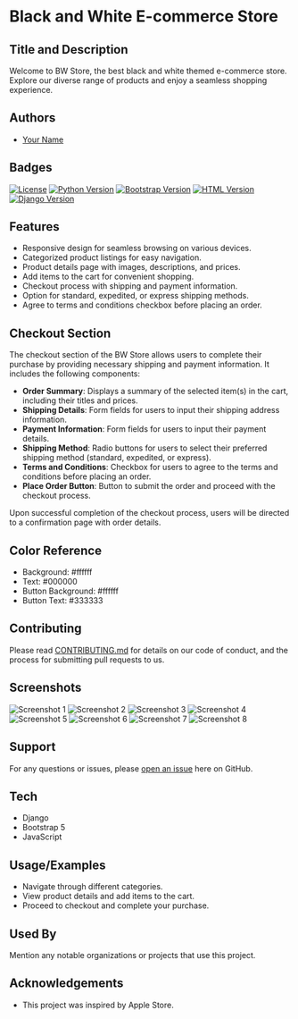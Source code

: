 # Black and White E-commerce Store

## Title and Description
Welcome to BW Store, the best black and white themed e-commerce store. Explore our diverse range of products and enjoy a seamless shopping experience.
## Authors
- [Your Name]([link-to-profile](https://github.com/MohammedKaif037))

## Badges
[![License](https://img.shields.io/badge/License-MIT-yellow.svg)](https://opensource.org/licenses/MIT)
[![Python Version](https://img.shields.io/badge/Python-3.8-blue)](https://www.python.org/downloads/release/python-380/)
[![Bootstrap Version](https://img.shields.io/badge/Bootstrap-5.3-purple)](https://getbootstrap.com/docs/5.3/getting-started/introduction/)
[![HTML Version](https://img.shields.io/badge/HTML-5-orange)](https://www.w3.org/TR/html52/)
[![Django Version](https://img.shields.io/badge/Django-3.2-green)](https://docs.djangoproject.com/en/3.2/)



## Features
- Responsive design for seamless browsing on various devices.
- Categorized product listings for easy navigation.
- Product details page with images, descriptions, and prices.
- Add items to the cart for convenient shopping.
- Checkout process with shipping and payment information.
- Option for standard, expedited, or express shipping methods.
- Agree to terms and conditions checkbox before placing an order.

## Checkout Section
The checkout section of the BW Store allows users to complete their purchase by providing necessary shipping and payment information. It includes the following components:

- **Order Summary**: Displays a summary of the selected item(s) in the cart, including their titles and prices.
- **Shipping Details**: Form fields for users to input their shipping address information.
- **Payment Information**: Form fields for users to input their payment details.
- **Shipping Method**: Radio buttons for users to select their preferred shipping method (standard, expedited, or express).
- **Terms and Conditions**: Checkbox for users to agree to the terms and conditions before placing an order.
- **Place Order Button**: Button to submit the order and proceed with the checkout process.

Upon successful completion of the checkout process, users will be directed to a confirmation page with order details.

## Color Reference
- Background: #ffffff
- Text: #000000
- Button Background: #ffffff
- Button Text: #333333

## Contributing
Please read [CONTRIBUTING.md](https://github.com/MohammedKaif037/Ecommerce-Store/blob/main/CONTRIBUTING.md) for details on our code of conduct, and the process for submitting pull requests to us.

## Screenshots
![Screenshot 1](https://github.com/MohammedKaif037/Ecommerce-Store/blob/main/Screenshots/HOME.png)
![Screenshot 2](https://github.com/MohammedKaif037/Ecommerce-Store/blob/main/Screenshots/Categories.png)
![Screenshot 3](https://github.com/MohammedKaif037/Ecommerce-Store/blob/main/Screenshots/AboutUs.png)
![Screenshot 4](https://github.com/MohammedKaif037/Ecommerce-Store/blob/main/Screenshots/Contact.png)
![Screenshot 5](https://github.com/MohammedKaif037/Ecommerce-Store/blob/main/Screenshots/HomeandDecoration.png)
![Screenshot 6](https://github.com/MohammedKaif037/Ecommerce-Store/blob/main/Screenshots/Checkout.png)
![Screenshot 7](https://github.com/MohammedKaif037/Ecommerce-Store/blob/main/Screenshots/Checkout1.png)
![Screenshot 8](https://github.com/MohammedKaif037/Ecommerce-Store/blob/main/Screenshots/INVOICE.png)


## Support
For any questions or issues, please [open an issue](link-to-issue-tracker) here on GitHub.

## Tech
- Django
- Bootstrap 5
- JavaScript


## Usage/Examples
- Navigate through different categories.
- View product details and add items to the cart.
- Proceed to checkout and complete your purchase.

## Used By
Mention any notable organizations or projects that use this project.

## Acknowledgements
- This project was inspired by Apple Store.

